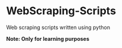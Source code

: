 # WebScraping-Scripts
Web scraping scripts written using python

**Note: Only for learning purposes**
